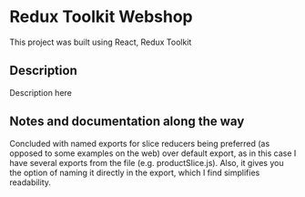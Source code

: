 # Redux Toolkit Webshop
This project was built using React, Redux Toolkit

## Description
Description here

## Notes and documentation along the way
Concluded with named exports for slice reducers being preferred (as opposed to some examples on the web) over default export, as in this case I have several exports from the file (e.g. productSlice.js). Also, it gives you the option of naming it directly in the export, which I find simplifies readability.



